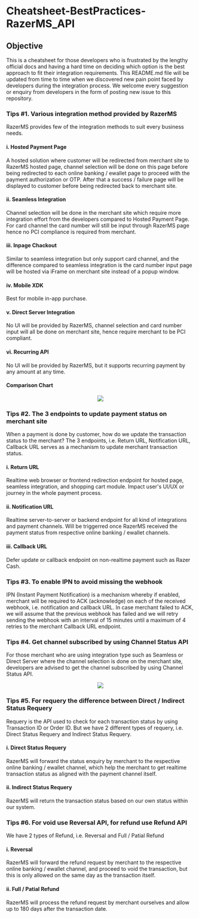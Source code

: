 # Cheatsheet-BestPractices-RazerMS_API  

## Objective  
This is a cheatsheet for those developers who is frustrated by the lengthy official docs and having a hard time on deciding which option is the best approach to fit their integration requirements. This README.md file will be updated from time to time when we discovered new pain point faced by developers during the integration process. We welcome every suggestion or enquiry from developers in the form of posting new issue to this repository.  

### Tips #1. Various integration method provided by RazerMS  
RazerMS provides few of the integration methods to suit every business needs.  
#### i. Hosted Payment Page  
A hosted solution where customer will be redirected from merchant site to RazerMS hosted page, channel selection will be done on this page before being redirected to each online banking / ewallet page to proceed with the payment authorization or OTP. After that a success / failure page will be displayed to customer before being redirected back to merchant site.
#### ii. Seamless Integration
Channel selection will be done in the merchant site which require more integration effort from the developers compared to Hosted Payment Page. For card channel the card number will still be input through RazerMS page hence no PCI compliance is required from merchant. 
#### iii. Inpage Chackout
Similar to seamless integration but only support card channel, and the difference compared to seamless integration is the card number input page will be hosted via iFrame on merchant site instead of a popup window.  
#### iv. Mobile XDK  
Best for mobile in-app purchase.
#### v. Direct Server Integration
No UI will be provided by RazerMS, channel selection and card number input will all be done on merchant site, hence require merchant to be PCI compliant.  
#### vi. Recurring API  
No UI will be provided by RazerMS, but it supports recurring payment by any amount at any time.  

#### Comparison Chart
<p align="center">
<img src="https://user-images.githubusercontent.com/19460508/180356625-1e42fc30-9d15-4da6-af04-aab8fd34cf9c.png" />
</p>
  
   
### Tips #2. The 3 endpoints to update payment status on merchant site  
When a payment is done by customer, how do we update the transaction status to the merchant? The 3 endpoints, i.e. Return URL, Notification URL, Callback URL serves as a mechanism to update merchant transaction status.  
#### i. Return URL
Realtime web browser or frontend redirection endpoint for hosted page, seamless integration, and shopping cart module. Impact user's UI/UX or journey in the whole payment process.  
#### ii. Notification URL
Realtime server-to-server or backend endpoint for all kind of integrations and payment channels. Will be triggerred once RazerMS received the payment status from respective online banking / ewallet channels.  
#### iii. Callback URL  
Defer update or callback endpoint on non-realtime payment such as Razer Cash.  
  
  
### Tips #3. To enable IPN to avoid missing the webhook   
IPN (Instant Payment Notification) is a mechanism whereby if enabled, merchant will be required to ACK (acknowledge) on each of the received webhook, i.e. notification and callback URL. In case merchant failed to ACK, we will assume that the previous webhook has failed and we will retry sending the webhook with an interval of 15 minutes until a maximum of 4 retries to the merchant Callback URL endpoint.  
  
  
### Tips #4. Get channel subscribed by using Channel Status API
For those merchant who are using integration type such as Seamless or Direct Server where the channel selection is done on the merchant site, developers are advised to get the channel subscribed by using Channel Status API.  

<p align="center">
<img src="https://user-images.githubusercontent.com/19460508/180359757-b2a1dd13-d42c-4fd0-92e6-c12945834680.png" />
</p>
  
  
### Tips #5. For requery the difference between Direct / Indirect Status Requery  
Requery is the API used to check for each transaction status by using Transaction ID or Order ID. But we have 2 different types of requery, i.e. Direct Status Requery and Indirect Status Requery.  
#### i. Direct Status Requery
RazerMS will forward the status enquiry by merchant to the respective online banking / ewallet channel, which help the merchant to get realtime transaction status as aligned with the payment channel itself.  
#### ii. Indirect Status Requery
RazerMS will return the transaction status based on our own status within our system.  
  
  
### Tips #6. For void use Reversal API, for refund use Refund API
We have 2 types of Refund, i.e. Reversal and Full / Patial Refund
#### i. Reversal
RazerMS will forward the refund request by merchant to the respective online banking / ewallet channel, and proceed to void the transaction, but this is only allowed on the same day as the transaction itself.  
#### ii. Full / Patial Refund  
RazerMS will process the refund request by merchant ourselves and allow up to 180 days after the transaction date.  

